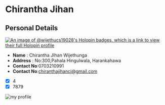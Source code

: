 # Chirantha Jihan

## Personal Details

[![An image of @wijethucs19028's Holopin badges, which is a link to view their full Holopin profile](https://holopin.me/wijethucs19028)](https://holopin.io/@wijethucs19028)

* **Name**  : Chirantha JIhan Wijethunga
* **Address** : No:300,Pahala Hingulwala, Harankahawa
* **Contact No**:0703210991
* **Contact No**:chiranthajihancj@gmail.com

* [x] 4
* [x] 7879

![my profile](https://avatars.githubusercontent.com/u/120020452?s=400&u=0f29861eecc7f347d1c85dd01ddc5dca3232b88e&v=4)    

